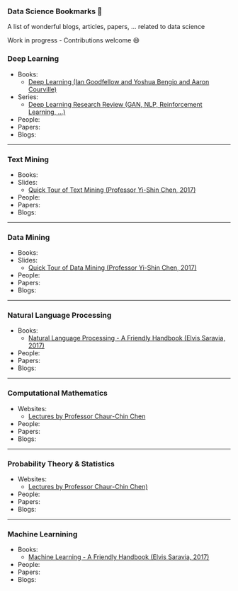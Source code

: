 ### Data Science Bookmarks :book:
A list of wonderful blogs, articles, papers, ... related to data science

Work in progress - Contributions welcome :smile:


### Deep Learning
- Books:
  - [Deep Learning (Ian Goodfellow and Yoshua Bengio and Aaron Courville)](https://goo.gl/GkqJs2)
- Series:
  - [Deep Learning Research Review (GAN, NLP, Reinforcement Learning, ...)](https://goo.gl/PwwmMH)
- People:
- Papers:
- Blogs:

---

### Text Mining
- Books:
- Slides:
  - [Quick Tour of Text Mining (Professor Yi-Shin Chen, 2017)](https://goo.gl/KaqBc5)
- People:
- Papers:
- Blogs:

---

### Data Mining
- Books:
- Slides:
  - [Quick Tour of Data Mining (Professor Yi-Shin Chen, 2017)](https://goo.gl/UAooLX)
- People:
- Papers:
- Blogs:

---

### Natural Language Processing
- Books:
  - [Natural Language Processing - A Friendly Handbook (Elvis Saravia, 2017)](https://goo.gl/PTy9QS)
- People:
- Papers:
- Blogs:

---

### Computational Mathematics
- Websites:
  - [Lectures by Professor Chaur-Chin Chen](https://goo.gl/X5MXs2)
- People:
- Papers:
- Blogs:

---

### Probability Theory & Statistics
- Websites:
  - [Lectures by Professor Chaur-Chin Chen)](https://goo.gl/9djNqr)
- People:
- Papers:
- Blogs:

---

### Machine Learnining
- Books:
  - [Machine Learning - A Friendly Handbook (Elvis Saravia, 2017)](https://goo.gl/oWBYQQ)
- People:
- Papers:
- Blogs:
